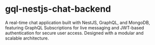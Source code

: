 # gql-nestjs-chat-backend
A real-time chat application built with NestJS, GraphQL, and MongoDB, featuring GraphQL Subscriptions for live messaging and JWT-based authentication for secure user access. Designed with a modular and scalable architecture.
